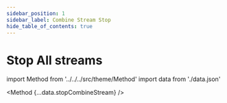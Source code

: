 ```yaml
---
sidebar_position: 1
sidebar_label: Combine Stream Stop
hide_table_of_contents: true
---
```


# Stop All streams

import Method from '../../../src/theme/Method'
import data from './data.json'

<Method 
{...data.stopCombineStream}
/>